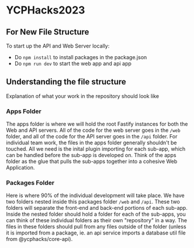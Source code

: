 # YCPHacks2023

## For New File Structure
To start up the API and Web Server locally:
- Do `npm install` to install packages in the package.json
- Do `npm run dev` to start the web app and api app

## Understanding the file structure
Explanation of what your work in the repository should look like

### Apps Folder
The apps folder is where we will hold the root Fastify instances for both the Web and API servers. All of the code for the web server goes in the ```/web``` folder, and all of the code for the API server goes in the ```/api``` folder. For individual team work, the files in the apps folder generally shouldn't be touched. All we need is the inital plugin importing for each sub-app, which can be handled before the sub-app is developed on.
Think of the apps folder as the glue that pulls the sub-apps together into a cohesive Web Application.

### Packages Folder
Here is where 90% of the individual development will take place. We have two folders nested inside this packages folder ```/web``` and ```/api```. These two folders will separate the front-end and back-end portions of each sub-app. Inside the nested folder should hold a folder for each of the sub-apps, you can think of these individual folders as their own "repository" in a way. The files in these folders should pull from any files outside of the folder (unless it is imported from a package, ie. an api service imports a database util file from @ycphacks/core-api).